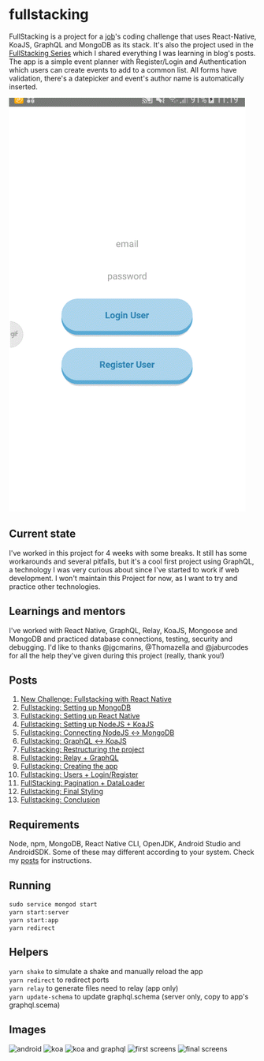 # fullstacking

FullStacking is a project for a [job](https://github.com/FotonTech/join)'s coding challenge that uses React-Native, KoaJS, GraphQL and MongoDB as its stack. It's also the project used in the [FullStacking Series](https://dev.to/heymarkkop/new-challenge-fullstacking-with-react-native-3l55) which I shared everything I was learning in blog's posts.
The app is a simple event planner with Register/Login and Authentication which users can create events to add to a common list. All forms have validation, there's a datepicker and event's author name is automatically inserted.

![demo](final.gif)

## Current state

I've worked in this project for 4 weeks with some breaks.
It still has some workarounds and several pitfalls, but it's a cool first project using GraphQL, a technology I was very curious about since I've started to work if web development.
I won't maintain this Project for now, as I want to try and practice other technologies.

## Learnings and mentors

I've worked with React Native, GraphQL, Relay, KoaJS, Mongoose and MongoDB and practiced database connections, testing, security and debugging.
I'd like to thanks @jgcmarins, @Thomazella and @jaburcodes for all the help they've given during this project (really, thank you!)

## Posts

1. [New Challenge: Fullstacking with React Native](https://dev.to/heymarkkop/new-challenge-fullstacking-with-react-native-3l55)
2. [Fullstacking: Setting up MongoDB](https://dev.to/heymarkkop/fullstacking-setting-up-mongodb-3oed)
3. [Fullstacking: Setting up React Native](https://dev.to/heymarkkop/fullstacking-setting-up-react-native-1g21)
4. [Fullstacking: Setting up NodeJS + KoaJS](https://dev.to/heymarkkop/fullstacking-setting-up-nodejs-koajs-2jhb)
5. [Fullstacking: Connecting NodeJS ↔ MongoDB](https://dev.to/heymarkkop/fullstacking-connecting-nodejs-mongodb-32l4)
6. [Fullstacking: GraphQL ↔ KoaJS](https://dev.to/heymarkkop/fullstacking-graphql-koajs-273l)
7. [Fullstacking: Restructuring the project](https://dev.to/heymarkkop/fullstacking-restructuring-the-project-3nlm)
8. [Fullstacking: Relay + GraphQL](https://dev.to/heymarkkop/fullstacking-relay-graphql-175j)
9. [Fullstacking: Creating the app](https://dev.to/heymarkkop/fullstacking-creating-the-app-431o)
10. [Fullstacking: Users + Login/Register](https://dev.to/heymarkkop/fullstacking-users-login-register-2l6b)
11. [FullStacking: Pagination + DataLoader](https://dev.to/heymarkkop/fullstacking-pagination-dataloader-mc2)
12. [Fullstacking: Final Styling](#)
13. [Fullstacking: Conclusion](#)

## Requirements

Node, npm, MongoDB, React Native CLI, OpenJDK, Android Studio and AndroidSDK.
Some of these may different according to your system. Check my [posts](https://dev.to/heymarkkop/fullstacking-setting-up-react-native-1g21) for instructions.

## Running

```
sudo service mongod start
yarn start:server
yarn start:app
yarn redirect
```

## Helpers

`yarn shake` to simulate a shake and manually reload the app\
`yarn redirect` to redirect ports\
`yarn relay` to generate files need to relay (app only)\
`yarn update-schema` to update graphql.schema (server only, copy to app's graphql.scema)

## Images

![android](https://res.cloudinary.com/practicaldev/image/fetch/s--IZ-oWMF5--/c_limit%2Cf_auto%2Cfl_progressive%2Cq_auto%2Cw_880/https://i.imgur.com/YO0ZvwQ.png)
![koa](https://thepracticaldev.s3.amazonaws.com/i/ixs36z4h71qita3ku5gd.png)
![koa and graphql](https://thepracticaldev.s3.amazonaws.com/i/m5rsx6sxatyajjlv2pzf.png)
![first screens](https://thepracticaldev.s3.amazonaws.com/i/npil7hmt3550v31qsc2m.png)
![final screens](cover.jpg)
